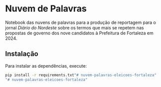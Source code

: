 # Nuvem de Palavras

Notebook das nuvens de palavras para a produção de reportagem para o jornal *Diário do Nordeste* sobre os termos que mais se repetem nas propostas de governo dos nove candidatos à Prefeitura de Fortaleza em 2024.

## Instalação

Para instalar as dependências, execute:

```bash
pip install -r requirements.txt"# nuvem-palavras-eleicoes-fortaleza" 
"# nuvem-palavras-eleicoes-fortaleza" 
